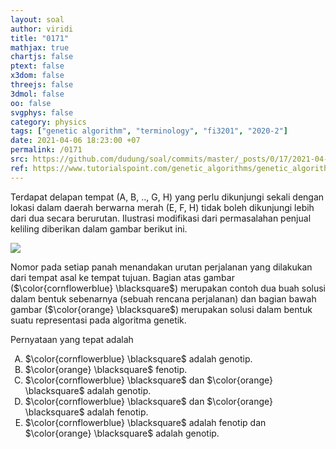 ```yaml
---
layout: soal
author: viridi
title: "0171"
mathjax: true
chartjs: false
ptext: false
x3dom: false
threejs: false
3dmol: false
oo: false
svgphys: false
category: physics
tags: ["genetic algorithm", "terminology", "fi3201", "2020-2"]
date: 2021-04-06 18:23:00 +07
permalink: /0171
src: https://github.com/dudung/soal/commits/master/_posts/0/17/2021-04-06-ga-terminology-1.md
ref: https://www.tutorialspoint.com/genetic_algorithms/genetic_algorithms_fundamentals.htm
---
```

Terdapat delapan tempat (A, B, .., G, H) yang perlu dikunjungi sekali dengan lokasi dalam daerah berwarna merah (E, F, H) tidak boleh dikunjungi lebih dari dua secara berurutan. Ilustrasi modifikasi dari permasalahan penjual keliling diberikan dalam gambar berikut ini.

![]({{site.baseurl}}/assets/img/0/17/0171.png)

Nomor pada setiap panah menandakan urutan perjalanan yang dilakukan dari tempat asal ke tempat tujuan. Bagian atas gambar ($\color{cornflowerblue} \blacksquare$) merupakan contoh dua buah solusi dalam bentuk sebenarnya (sebuah rencana perjalanan) dan bagian bawah gambar ($\color{orange} \blacksquare$) merupakan solusi dalam bentuk suatu representasi pada algoritma genetik.

Pernyataan yang tepat adalah

<ol type="A">
<li>$\color{cornflowerblue} \blacksquare$ adalah genotip.
<li>$\color{orange} \blacksquare$ fenotip.
<li>$\color{cornflowerblue} \blacksquare$ dan $\color{orange} \blacksquare$ adalah genotip.
<li>$\color{cornflowerblue} \blacksquare$ dan $\color{orange} \blacksquare$ adalah fenotip.
<li>$\color{cornflowerblue} \blacksquare$ adalah fenotip dan $\color{orange} \blacksquare$ adalah genotip.
